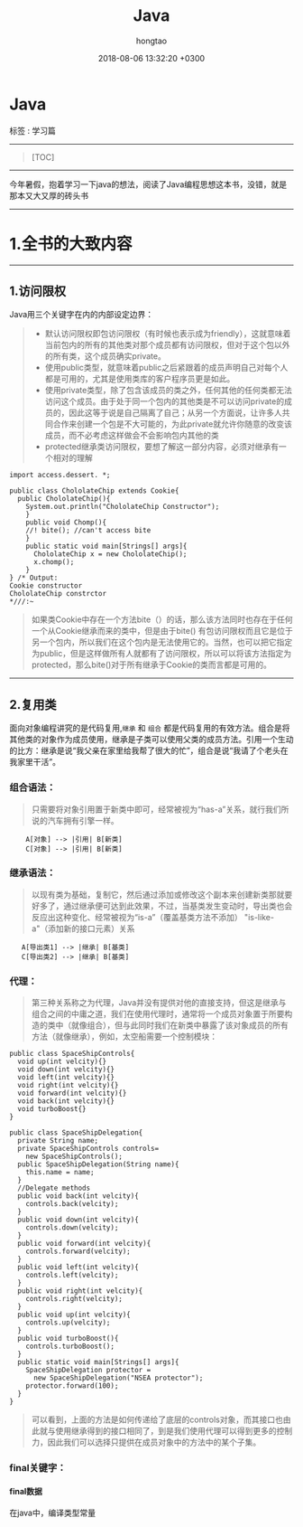 ﻿---
layout: post
title: Java
date: 2018-08-06 13:32:20 +0300
description: my java . # Add post description (optional)
img: post-3.jpg # Add image post (optional)
tags: [Blog, Java]
author: hongtao # Add name author (optional)
---

# **Java**

标签 : 学习篇

---

> [TOC]

---

今年暑假，抱着学习一下java的想法，阅读了Java编程思想这本书，没错，就是那本又大又厚的砖头书

---
# 1.**全书的大致内容**
---
## 1.访问限权
Java用三个关键字在内的内部设定边界：
> * 默认访问限权即包访问限权（有时候也表示成为friendly），这就意味着当前包内的所有的其他类对那个成员都有访问限权，但对于这个包以外的所有类，这个成员确实private。
> * 使用public类型，就意味着public之后紧跟着的成员声明自己对每个人都是可用的，尤其是使用类库的客户程序员更是如此。
> * 使用private类型，除了包含该成员的类之外，任何其他的任何类都无法访问这个成员。由于处于同一个包内的其他类是不可以访问private的成员的，因此这等于说是自己隔离了自己；从另一个方面说，让许多人共同合作来创建一个包是不大可能的，为此private就允许你随意的改变该成员，而不必考虑这样做会不会影响包内其他的类
> * protected继承类访问限权，要想了解这一部分内容，必须对继承有一个相对的理解

```
import access.dessert. *;

public class ChololateChip extends Cookie{
  public ChololateChip(){
    System.out.println("ChololateChip Constructor");
    }
    public void Chomp(){
    //! bite(); //can't access bite
    }
    public static void main[Strings[] args]{
      ChololateChip x = new ChololateChip();
      x.chomp();
    }
} /* Output:
Cookie constructor
ChololateChip constrctor
*///:~
```
> 如果类Cookie中存在一个方法bite（）的话，那么该方法同时也存在于任何一个从Cookie继承而来的类中，但是由于bite() 有包访问限权而且它是位于另一个包内，所以我们在这个包内是无法使用它的。当然，也可以把它指定为public，但是这样做所有人就都有了访问限权，所以可以将该方法指定为protected，那么bite()对于所有继承于Cookie的类而言都是可用的。

---

## 2.复用类

面向对象编程讲究的是代码复用,`继承` 和 `组合` 都是代码复用的有效方法。组合是将其他类的对象作为成员使用，继承是子类可以使用父类的成员方法。引用一个生动的比方：继承是说“我父亲在家里给我帮了很大的忙”，组合是说“我请了个老头在我家里干活”。

### 组合语法：
> 只需要将对象引用置于新类中即可，经常被视为“has-a”关系，就行我们所说的汽车拥有引擎一样。

```graphLR
    A[对象] --> |引用| B[新类]
    C[对象] --> |引用| B[新类]
```
### 继承语法：
> 以现有类为基础，复制它，然后通过添加或修改这个副本来创建新类那就要好多了，通过继承便可达到此效果，不过，当基类发生变动时，导出类也会反应出这种变化、经常被视为“is-a”（覆盖基类方法不添加） "is-like-a"（添加新的接口元素）关系

```graphLR
   A[导出类1] --> |继承| B[基类]
   C[导出类2] --> |继承| B[基类]
```
### 代理：
> 第三种关系称之为代理，Java并没有提供对他的直接支持，但这是继承与组合之间的中庸之道，我们在使用代理时，通常将一个成员对象置于所要构造的类中（就像组合），但与此同时我们在新类中暴露了该对象成员的所有方法（就像继承），例如，太空船需要一个控制模块：

```
public class SpaceShipControls{
  void up(int velcity){}
  void down(int velcity){}
  void left(int velcity){}
  void right(int velcity){}
  void forward(int velcity){}
  void back(int velcity){}
  void turboBoost{}
}

public class SpaceShipDelegation{
  private String name;
  private SpaceShipControls controls=
    new SpaceShipControls();
  public SpaceShipDelegation(String name){
    this.name = name;
  }
  //Delegate methods
  public void back(int velcity){
    controls.back(velcity);
  }
  public void down(int velcity){
    controls.down(velcity);
  }
  public void forward(int velcity){
    controls.forward(velcity);
  }
  public void left(int velcity){
    controls.left(velcity);
  }
  public void right(int velcity){
    controls.right(velcity);
  }
  public void up(int velcity){
    controls.up(velcity);
  }
  public void turboBoost(){
    controls.turboBoost();
  }
  public static void main[Strings[] args]{
    SpaceShipDelegation protector = 
      new SpaceShipDelegation("NSEA protector");
    protector.forward(100);
  }
}
```

> 可以看到，上面的方法是如何传递给了底层的controls对象，而其接口也由此就与使用继承得到的接口相同了，到是我们使用代理可以得到更多的控制力，因此我们可以选择只提供在成员对象中的方法中的某个子集。

### final关键字：
#### final数据
在java中，编译类型常量











[jekyll-docs]: https://jekyllrb.com/docs/home
[jekyll-gh]:   https://github.com/jekyll/jekyll
[jekyll-talk]: https://talk.jekyllrb.com/
